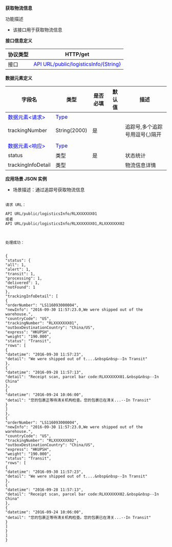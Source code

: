 **获取物流信息**

功能描述

* 该接口用于获取物流信息


**接口信息定义**

| 协议类型 | HTTP/get |
| --- | --- |
| 接口 | <font color=blue>API URL/public/logisticsInfo/{String}</font> |

**数据元素定义**

| 字段名 | 类型 | 是否必填 | 默认值 | 描述 |
| --- | --- | --- | --- | --- |
| <font color=blue>数据元素<请求></font> | <font color=blue> Type</font> | | | |
| trackingNumber| String(2000) | 是 | | 追踪号,多个追踪号用逗号(,)隔开 |
| | | | | |
| <font color=blue>数据元素<响应></font> | <font color=blue>Type</font> | | | |
| status| 类型 | 是 | | 状态统计 |
| trackingInfoDetail| 类型 | | | 物流信息详情 |


**应用场景 JSON 实例**

* 场景描述：通过追踪号获取物流信息


```

请求 URL：

API URL/public/logisticsInfo/RLXXXXXXX01
或者
API URL/public/logisticsInfo/RLXXXXXXX01,RLXXXXXXX02

```


```


处理成功：


{
"status": {
"all": 1,
"alert": 1,
"transit": 1,
"processing": 1,
"delivered": 1,
"notFound": 1
},
"trackingInfoDetail": [
{
"orderNumber": "LS116093000004",
"newInfo": "2016-09-30 11:57:23.0,We were shipped out of the warehouse.",
"countryCode": "US",
"trackingNumber": "RLXXXXXXX01",
"outboxDestinationCountry": "China/US",
"express": "HKUPSH",
"weight": "190.000",
"status": "Transit",
"rows": [
{
"datetime": "2016-09-30 11:57:23",
"detail": "We were shipped out of t....&nbsp&nbsp--In Transit"
},
{
"datetime": "2016-09-28 11:57:13",
"detail": "Receipt scan, parcel bar code:RLXXXXXXX01.&nbsp&nbsp--In China"
},
{
"datetime": "2016-09-24 10:06:00",
"detail": "您的包裹正等待清关机构检查。您的包裹已在清关...--In Transit"
}
]
},
{
"orderNumber": "LS116093000004",
"newInfo": "2016-09-30 11:57:23.0,We were shipped out of the warehouse.",
"countryCode": "US",
"trackingNumber": "RLXXXXXXX02",
"outboxDestinationCountry": "China/US",
"express": "HKUPSH",
"weight": "190.000",
"status": "Transit",
"rows": [
{
"datetime": "2016-09-30 11:57:23",
"detail": "We were shipped out of t....&nbsp&nbsp--In Transit"
},
{
"datetime": "2016-09-28 11:57:13",
"detail": "Receipt scan, parcel bar code:RLXXXXXXX02.&nbsp&nbsp--In China"
},
{
"datetime": "2016-09-24 10:06:00",
"detail": "您的包裹正等待清关机构检查。您的包裹已在清关...--In Transit"
}
]
}
]
}


```